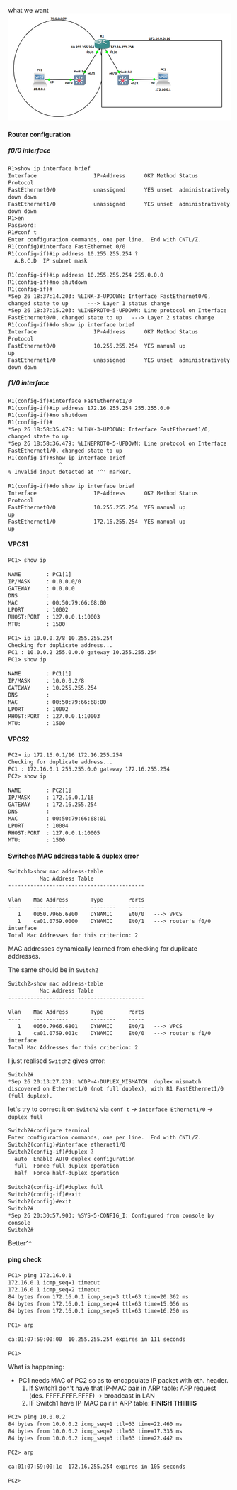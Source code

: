 what we want
![ip1](./img/ip1.png)
#### Router configuration
##### f0/0 interface
```
R1>show ip interface brief
Interface                  IP-Address      OK? Method Status                Protocol
FastEthernet0/0            unassigned      YES unset  administratively down down
FastEthernet1/0            unassigned      YES unset  administratively down down
R1>en
Password:
R1#conf t
Enter configuration commands, one per line.  End with CNTL/Z.
R1(config)#interface FastEthernet 0/0
R1(config-if)#ip address 10.255.255.254 ?
  A.B.C.D  IP subnet mask

R1(config-if)#ip address 10.255.255.254 255.0.0.0
R1(config-if)#no shutdown
R1(config-if)#
*Sep 26 18:37:14.203: %LINK-3-UPDOWN: Interface FastEthernet0/0, changed state to up      ---> Layer 1 status change
*Sep 26 18:37:15.203: %LINEPROTO-5-UPDOWN: Line protocol on Interface FastEthernet0/0, changed state to up   ---> Layer 2 status change
R1(config-if)#do show ip interface brief
Interface                  IP-Address      OK? Method Status                Protocol
FastEthernet0/0            10.255.255.254  YES manual up                    up
FastEthernet1/0            unassigned      YES unset  administratively down down
```
##### f1/0 interface
```
R1(config-if)#interface FastEthernet1/0
R1(config-if)#ip address 172.16.255.254 255.255.0.0
R1(config-if)#no shutdown
R1(config-if)#
*Sep 26 18:58:35.479: %LINK-3-UPDOWN: Interface FastEthernet1/0, changed state to up
*Sep 26 18:58:36.479: %LINEPROTO-5-UPDOWN: Line protocol on Interface FastEthernet1/0, changed state to up
R1(config-if)#show ip interface brief
                ^
% Invalid input detected at '^' marker.

R1(config-if)#do show ip interface brief
Interface                  IP-Address      OK? Method Status                Protocol
FastEthernet0/0            10.255.255.254  YES manual up                    up
FastEthernet1/0            172.16.255.254  YES manual up                    up
```

#### VPCS1
```
PC1> show ip

NAME        : PC1[1]
IP/MASK     : 0.0.0.0/0
GATEWAY     : 0.0.0.0
DNS         :
MAC         : 00:50:79:66:68:00
LPORT       : 10002
RHOST:PORT  : 127.0.0.1:10003
MTU:        : 1500

PC1> ip 10.0.0.2/8 10.255.255.254
Checking for duplicate address...
PC1 : 10.0.0.2 255.0.0.0 gateway 10.255.255.254
PC1> show ip

NAME        : PC1[1]
IP/MASK     : 10.0.0.2/8
GATEWAY     : 10.255.255.254
DNS         :
MAC         : 00:50:79:66:68:00
LPORT       : 10002
RHOST:PORT  : 127.0.0.1:10003
MTU:        : 1500
```

#### VPCS2
```
PC2> ip 172.16.0.1/16 172.16.255.254
Checking for duplicate address...
PC1 : 172.16.0.1 255.255.0.0 gateway 172.16.255.254
PC2> show ip

NAME        : PC2[1]
IP/MASK     : 172.16.0.1/16
GATEWAY     : 172.16.255.254
DNS         :
MAC         : 00:50:79:66:68:01
LPORT       : 10004
RHOST:PORT  : 127.0.0.1:10005
MTU:        : 1500
```
#### Switches MAC address table & duplex error
```
Switch1>show mac address-table
          Mac Address Table
-------------------------------------------

Vlan    Mac Address       Type        Ports
----    -----------       --------    -----
   1    0050.7966.6800    DYNAMIC     Et0/0   ---> VPCS
   1    ca01.0759.0000    DYNAMIC     Et0/1   ---> router's f0/0 interface
Total Mac Addresses for this criterion: 2
```
MAC addresses dynamically learned from checking for duplicate addresses.

The same should be in `Switch2`

```
Switch2>show mac address-table
          Mac Address Table
-------------------------------------------

Vlan    Mac Address       Type        Ports
----    -----------       --------    -----
   1    0050.7966.6801    DYNAMIC     Et0/1   ---> VPCS
   1    ca01.0759.001c    DYNAMIC     Et0/0   ---> router's f1/0 interface
Total Mac Addresses for this criterion: 2
```

I just realised `Switch2` gives error:
```
Switch2#
*Sep 26 20:13:27.239: %CDP-4-DUPLEX_MISMATCH: duplex mismatch discovered on Ethernet1/0 (not full duplex), with R1 FastEthernet1/0 (full duplex).
```

let's try to correct it on `Switch2` via `conf t` -> `interface Ethernet1/0` -> `duplex full`
```
Switch2#configure terminal
Enter configuration commands, one per line.  End with CNTL/Z.
Switch2(config)#interface ethernet1/0
Switch2(config-if)#duplex ?
  auto  Enable AUTO duplex configuration
  full  Force full duplex operation
  half  Force half-duplex operation

Switch2(config-if)#duplex full
Switch2(config-if)#exit
Switch2(config)#exit
Switch2#
*Sep 26 20:30:57.903: %SYS-5-CONFIG_I: Configured from console by console
Switch2#
```

Better^^


#### ping check
```
PC1> ping 172.16.0.1
172.16.0.1 icmp_seq=1 timeout
172.16.0.1 icmp_seq=2 timeout
84 bytes from 172.16.0.1 icmp_seq=3 ttl=63 time=20.362 ms
84 bytes from 172.16.0.1 icmp_seq=4 ttl=63 time=15.056 ms
84 bytes from 172.16.0.1 icmp_seq=5 ttl=63 time=16.250 ms

PC1> arp

ca:01:07:59:00:00  10.255.255.254 expires in 111 seconds

PC1>
```
What is happening:
- PC1 needs MAC of PC2 so as to encapsulate IP packet with eth. header.
  1. If Switch1 don't have that IP-MAC pair in ARP  table:
     ARP request (des. FFFF.FFFF.FFFF) -> broadcast in LAN
  1.  IF Switch1 have IP-MAC pair in ARP table:
	  **FINISH THIIIIIIS**

```
PC2> ping 10.0.0.2
84 bytes from 10.0.0.2 icmp_seq=1 ttl=63 time=22.460 ms
84 bytes from 10.0.0.2 icmp_seq=2 ttl=63 time=17.335 ms
84 bytes from 10.0.0.2 icmp_seq=3 ttl=63 time=22.442 ms

PC2> arp

ca:01:07:59:00:1c  172.16.255.254 expires in 105 seconds

PC2>
```
